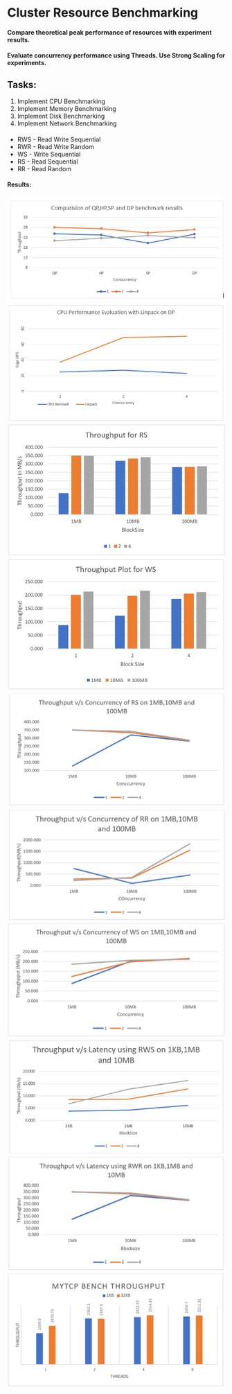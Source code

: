 # Cluster Resource Benchmarking

#### Compare theoretical peak performance of resources with experiment results.
#### Evaluate concurrency performance using Threads. Use Strong Scaling for experiments.

## Tasks:
1. Implement CPU Benchmarking 
2. Implement Memory Benchmarking 
3. Implement Disk Benchmarking
4. Implement Network Benchmarking 

####
* RWS - Read Write Sequential 
* RWR - Read Write Random 
* WS - Write Sequential 
* RS - Read Sequential 
* RR - Read Random

#### Results:
![CPU Benchmark](plots/cpuBenchmark1.PNG)
![CPU Linpack Benchmark](plots/cpuBenchmarkLinpac.PNG)
![Disk Read Seq](plots/diskReadSequential.PNG)
![Disk Throughput](plots/diskThroughputBlockSize.PNG)
![Disk Throughput Concurrency](plots/diskThroughputVSConcurrency.PNG)
![Disk Throughput Read Random](plots/diskThroughputVSConcurrencyRR.PNG)
![Disk Throughput WS](plots/diskThroughputVSConcurrencyWS.PNG)
![Memory RWS](plots/memoryRWS1KB-1MB-10MB.PNG)
![Memory RWR](plots/memoryRWR1KB-1MB-10MB.PNG)
![Network TCP Throughput](plots/networkTCPThroughput.PNG)
